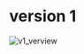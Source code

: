 # version 1
![v1_verview](https://github.com/siorTeam/T-Rex/assets/115550749/aba3c4ef-b688-4dca-97bd-72dbbdae2217)
